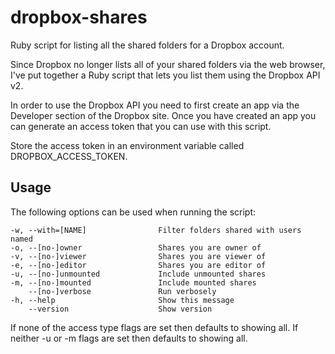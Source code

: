 # dropbox-shares
Ruby script for listing all the shared folders for a Dropbox account.

Since Dropbox no longer lists all of your shared folders via the web browser, I've put together a Ruby script that lets you list them using the Dropbox API v2.

In order to use the Dropbox API you need to first create an app via the Developer section of the Dropbox site.
Once you have created an app you can generate an access token that you can use with this script.

Store the access token in an environment variable called DROPBOX_ACCESS_TOKEN.

## Usage

The following options can be used when running the script:

~~~~
-w, --with=[NAME]                Filter folders shared with users named
-o, --[no-]owner                 Shares you are owner of
-v, --[no-]viewer                Shares you are viewer of
-e, --[no-]editor                Shares you are editor of
-u, --[no-]unmounted             Include unmounted shares
-m, --[no-]mounted               Include mounted shares
    --[no-]verbose               Run verbosely
-h, --help                       Show this message
    --version                    Show version
~~~~

If none of the access type flags are set then defaults to showing all.
If neither -u or -m flags are set then defaults to showing all.
